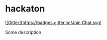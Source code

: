 hackaton
========
[![Gitter](https://badges.gitter.im/Join Chat.svg)](https://gitter.im/advmaker/hackaton?utm_source=badge&utm_medium=badge&utm_campaign=pr-badge&utm_content=badge)

Some description
